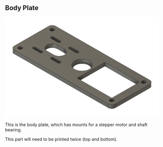 ## Body Plate
![Body plate](body-plate.png?raw=true)

This is the body plate, which has mounts for a stepper motor and shaft bearing.

This part will need to be printed twice (top and bottom).

